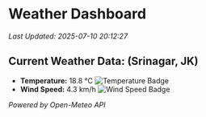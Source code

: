 
# Weather Dashboard

_Last Updated: 2025-07-10 20:12:27_

## Current Weather Data: (Srinagar, JK)
- **Temperature:** 18.8 °C ![Temperature Badge](https://img.shields.io/badge/Temperature-Low%20Temp-blue)
- **Wind Speed:** 4.3 km/h ![Wind Speed Badge](https://img.shields.io/badge/Wind%20Speed-Light%20Wind-blue)

*Powered by Open-Meteo API*
